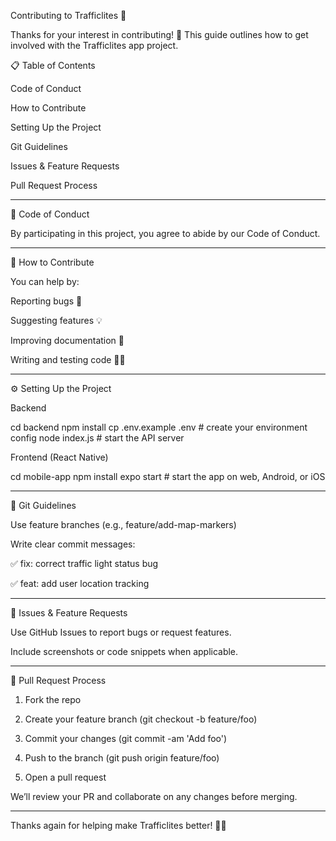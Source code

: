 Contributing to Trafficlites 🚦

Thanks for your interest in contributing! 🎉 This guide outlines how to get involved with the Trafficlites app project.

📋 Table of Contents

Code of Conduct

How to Contribute

Setting Up the Project

Git Guidelines

Issues & Feature Requests

Pull Request Process



---

📜 Code of Conduct

By participating in this project, you agree to abide by our Code of Conduct.


---

🤝 How to Contribute

You can help by:

Reporting bugs 🐛

Suggesting features 💡

Improving documentation 📝

Writing and testing code 👨‍💻



---

⚙️ Setting Up the Project

Backend

cd backend
npm install
cp .env.example .env  # create your environment config
node index.js          # start the API server

Frontend (React Native)

cd mobile-app
npm install
expo start             # start the app on web, Android, or iOS


---

🌱 Git Guidelines

Use feature branches (e.g., feature/add-map-markers)

Write clear commit messages:

✅ fix: correct traffic light status bug

✅ feat: add user location tracking




---

🐞 Issues & Feature Requests

Use GitHub Issues to report bugs or request features.

Include screenshots or code snippets when applicable.



---

🔀 Pull Request Process

1. Fork the repo


2. Create your feature branch (git checkout -b feature/foo)


3. Commit your changes (git commit -am 'Add foo')


4. Push to the branch (git push origin feature/foo)


5. Open a pull request



We’ll review your PR and collaborate on any changes before merging.


---

Thanks again for helping make Trafficlites better! 🚦✨

